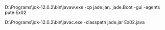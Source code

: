 D:\Programs\jdk-12.0.2\bin\javaw.exe -cp jade.jar;. jade.Boot -gui -agents pute:Ex02

D:\Programs\jdk-12.0.2\bin\javac.exe -classpath jade.jar Ex02.java